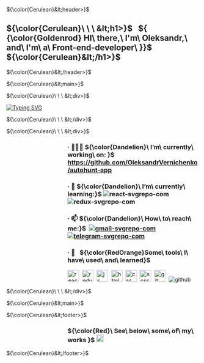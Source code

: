 ${\color{Cerulean}\&lt;header&gt;\}$

 ## ${\color{Cerulean}\ \ \ \&lt;h1&gt;\}$ &nbsp;  ${ {\color{Goldenrod} HI\ there,\ I'm\ Oleksandr,\ and\ I'm\ a\ Front-end-developer\ \}}\$ ${\color{Cerulean}\&lt;/h1&gt;\}$


${\color{Cerulean}\&lt;/header&gt;\}$

${\color{Cerulean}\&lt;main&gt;\}$

${\color{Cerulean}\ \ \ \&lt;div&gt;\}$

[![Typing SVG](https://readme-typing-svg.herokuapp.com?font=Roboto+Mono&size=16&duration=4000&pause=1111&color=0AF7E9&center=true&vCenter=true&multiline=true&width=535&height=95&lines=The+more+you+study+the+more+you+know.++;The+more+you+know+the+more+you+forget.;The+more+you+forget+the+less+you+know.;+So%2C+why+study%3F)](https://git.io/typing-svg)
     
${\color{Cerulean}\ \ \ \&lt;/div&gt;\}$

${\color{Cerulean}\ \ \ \&lt;div&gt;\}$



<dl><dd><dl><dd><dl><dd><dl><dd>
    
### · 👨🏼‍💻 ${\color{Dandelion}\ I’m\ currently\ working\ on: \}$ https://github.com/OleksandrVernichenko/autohunt-app

 
### · 🌱 ${\color{Dandelion}\ I’m\ currently\ learning:\}$ ![react-svgrepo-com](https://user-images.githubusercontent.com/112705866/212582608-1a88bfd9-c266-4edf-a695-33272bb66bc6.svg)&nbsp; ![redux-svgrepo-com](https://user-images.githubusercontent.com/112705866/212582610-1e6a5c5e-fdca-4d0e-8848-94b69d580749.svg)
    
### · 📫 ${\color{Dandelion}\ How\ to\ reach\ me:\}$   &nbsp;[![gmail-svgrepo-com](https://user-images.githubusercontent.com/112705866/212574612-0e580f22-09ca-46a1-998e-e398a7f44459.svg)](vernichenko.aleksandr@gmail.com)&nbsp; [![telegram-svgrepo-com](https://user-images.githubusercontent.com/112705866/212574637-ad26b98a-ce7d-4518-b9f8-adc3d0849e6e.svg)](https://t.me/oleksandr_vernichenko)&nbsp;

</dd></dl></dd></dl></dd></dl></dd></dl>
    

<dl><dd><dl><dd><dl><dd><dl><dd>
    
### · 🚀 &nbsp; ${\color{RedOrange}Some\ tools\ I\ have\ used\ and\ learned\}$ 
    
<p align="left">
<img src="https://cdn.jsdelivr.net/gh/devicons/devicon/icons/react/react-original.svg" alt="react" width="30" height="30"/>&nbsp;
<img src="https://cdn.jsdelivr.net/gh/devicons/devicon/icons/redux/redux-original.svg" alt="redux" width="30" height="30" />&nbsp;
<img src="https://cdn.jsdelivr.net/gh/devicons/devicon/icons/javascript/javascript-original.svg" alt="js" width="30" height="30"/>&nbsp;
<img src="https://cdn.jsdelivr.net/gh/devicons/devicon/icons/html5/html5-original.svg" alt="html" width="30" height="30" />&nbsp;
<img src="https://cdn.jsdelivr.net/gh/devicons/devicon/icons/css3/css3-original.svg" alt="css" width="30" height="30" />&nbsp;                             <img src="https://cdn.jsdelivr.net/gh/devicons/devicon/icons/sass/sass-original.svg" alt="scss" width="30" height="30" />&nbsp; 
<img src="https://cdn.jsdelivr.net/gh/devicons/devicon/icons/git/git-original.svg" alt="git" width="30" height="30"/>&nbsp;
<img src="https://user-images.githubusercontent.com/112705866/212576928-1c3ba62d-c95c-4338-8311-e2376bf4176c.svg"  alt="github" />&nbsp;

    
</p>
</dd></dl></dd></dl></dd></dl></dd></dl>
    
${\color{Cerulean}\ \ \ \&lt;/div&gt;\}$

${\color{Cerulean}\&lt;main&gt;\}$

${\color{Cerulean}\&lt;footer&gt;\}$

<dl><dd><dl><dd><dl><dd><dl><dd>
    

###  ${\color{Red}\ See\ below\ some\ of\ my\ works \}$ <img src="https://user-images.githubusercontent.com/112705866/212580671-96444438-de5f-478e-8da6-f9ecacf8ed86.gif" alt="react" width="20" height="20"/>


</dd></dl></dd></dl></dd></dl></dd></dl>
    
${\color{Cerulean}\&lt;/footer&gt;\}$


